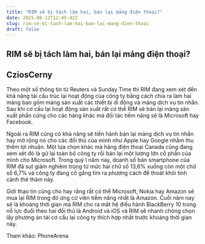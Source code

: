 ```yaml
---
title: "RIM sẽ bị tách làm hai, bán lại mảng điện thoại?"
date: 2025-06-12T12:45:42Z
slug: rim-se-bi-tach-lam-hai-ban-lai-mang-dien-thoai
draft: false
---
```


## RIM sẽ bị tách làm hai, bán lại mảng điện thoại?

## CziosCerny

Theo một số thông tin từ Reuters và Sunday Time thì RIM đang xem xét đến khả năng tái cấu trúc lại hoạt động của công ty bằng cách chia ra làm hai mảng bao gồm mảng sản xuất các thiết bị di động và mảng dịch vụ tin nhắn. Sau khi cơ cấu lại hoạt động sản xuất rất có thể RIM sẽ bán lại mảng sản xuất phần cứng cho các hãng khác mà đối tác tiềm năng sẽ là Microsoft hay Facebook.
 
 
Ngoài ra RIM cũng có khả năng sẽ tiến hành bán lại mảng dịch vụ tin nhắn hay mở rộng nó cho các đối thủ của mình như Apple hay Google nhằm thu thêm lợi nhuận. Một lựa chọn khác mà hãng điện thoại Canada cũng đang xem xét đó là gữ lại toàn bộ công ty rồi bán lại một lượng lớn cổ phần của mình cho Microsoft. Trong quý I năm nay, doanh số bán smartphone của RIM đã sụt giảm nghiêm trọng từ mức hai chữ số 13,6% xuống còn một chữ số 6,7% và công ty đang cố gắng tìm ra phương cách để thoát khỏi tình cảnh thê thảm này.
 
 
Giới thạo tin cũng cho hay rằng rất có thể Microsoft, Nokia hay Amazon sẽ mua lại RIM trong đó ứng cử viên tiềm năng nhất là Amazon. Cuối năm nay sẽ là khoảng thời gian mà RIM cho ra mắt hệ điều hành BlackBerry 10 trong nỗ lực đuổi theo hai đối thủ là Android và iOS và RIM sẽ nhanh chóng chọn lấy phương án tái cơ cấu lại công ty thích hợp nhất trước khoảng thời gian này.
 
Tham khảo: PhoneArena